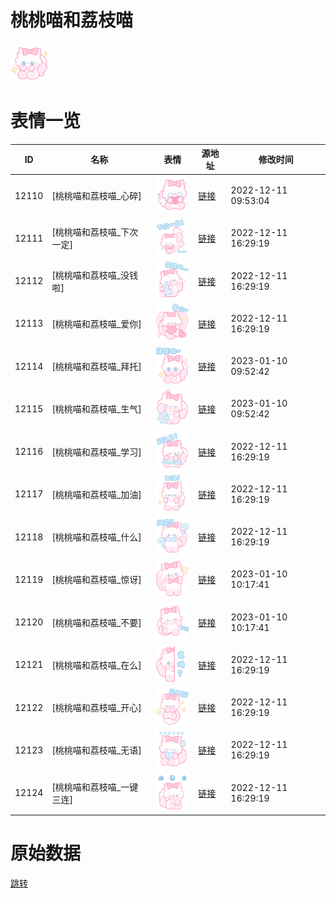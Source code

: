 # 桃桃喵和荔枝喵

<img src="./cover.png" height="60" alt="cover" />

# 表情一览

|ID|名称|表情|源地址|修改时间|
|----|----|----|----|----|
|12110|[桃桃喵和荔枝喵_心碎]|<img src="./pic/012110_%5B桃桃喵和荔枝喵_心碎%5D.png" height="60" alt="心碎"/>|[链接](https://i0.hdslb.com/bfs/garb/item/0fd15d32fd62c7b6db5ce62e04cc2083fe02c626.png)|2022-12-11 09:53:04|
|12111|[桃桃喵和荔枝喵_下次一定]|<img src="./pic/012111_%5B桃桃喵和荔枝喵_下次一定%5D.png" height="60" alt="下次一定"/>|[链接](https://i0.hdslb.com/bfs/garb/item/dc1a06cf836cdae503ffe61fdda588b2d1533282.png)|2022-12-11 16:29:19|
|12112|[桃桃喵和荔枝喵_没钱啦]|<img src="./pic/012112_%5B桃桃喵和荔枝喵_没钱啦%5D.png" height="60" alt="没钱啦"/>|[链接](https://i0.hdslb.com/bfs/garb/item/b5820cfd1668115ee348c71f232e3af83d98f140.png)|2022-12-11 16:29:19|
|12113|[桃桃喵和荔枝喵_爱你]|<img src="./pic/012113_%5B桃桃喵和荔枝喵_爱你%5D.png" height="60" alt="爱你"/>|[链接](https://i0.hdslb.com/bfs/garb/item/3db4a0991c69283f310765f1a50fe47138abf89e.png)|2022-12-11 16:29:19|
|12114|[桃桃喵和荔枝喵_拜托]|<img src="./pic/012114_%5B桃桃喵和荔枝喵_拜托%5D.png" height="60" alt="拜托"/>|[链接](https://i0.hdslb.com/bfs/garb/item/abcde0b265f836bc39fde61e0b61f986c113a69a.png)|2023-01-10 09:52:42|
|12115|[桃桃喵和荔枝喵_生气]|<img src="./pic/012115_%5B桃桃喵和荔枝喵_生气%5D.png" height="60" alt="生气"/>|[链接](https://i0.hdslb.com/bfs/garb/item/d447367a5e65e4ca1b53ef16bc0abb4d2db18b93.png)|2023-01-10 09:52:42|
|12116|[桃桃喵和荔枝喵_学习]|<img src="./pic/012116_%5B桃桃喵和荔枝喵_学习%5D.png" height="60" alt="学习"/>|[链接](https://i0.hdslb.com/bfs/garb/item/ab7068a4eea40902aa22c8fa0fd526d57f593444.png)|2022-12-11 16:29:19|
|12117|[桃桃喵和荔枝喵_加油]|<img src="./pic/012117_%5B桃桃喵和荔枝喵_加油%5D.png" height="60" alt="加油"/>|[链接](https://i0.hdslb.com/bfs/garb/item/6bc0a389f01045a5b1341e2f3f497ca4e9187426.png)|2022-12-11 16:29:19|
|12118|[桃桃喵和荔枝喵_什么]|<img src="./pic/012118_%5B桃桃喵和荔枝喵_什么%5D.png" height="60" alt="什么"/>|[链接](https://i0.hdslb.com/bfs/garb/item/89231f9b34d6e208a5dd75b9fda3d50dabfe19b7.png)|2022-12-11 16:29:19|
|12119|[桃桃喵和荔枝喵_惊讶]|<img src="./pic/012119_%5B桃桃喵和荔枝喵_惊讶%5D.png" height="60" alt="惊讶"/>|[链接](https://i0.hdslb.com/bfs/garb/item/3c8cb2514505330db9318ee1a401c14693d3e90c.png)|2023-01-10 10:17:41|
|12120|[桃桃喵和荔枝喵_不要]|<img src="./pic/012120_%5B桃桃喵和荔枝喵_不要%5D.png" height="60" alt="不要"/>|[链接](https://i0.hdslb.com/bfs/garb/item/874fe26754fc50e6638c15c439658e986db36e38.png)|2023-01-10 10:17:41|
|12121|[桃桃喵和荔枝喵_在么]|<img src="./pic/012121_%5B桃桃喵和荔枝喵_在么%5D.png" height="60" alt="在么"/>|[链接](https://i0.hdslb.com/bfs/garb/item/7c55aa652bb969211b3cfd46a6a20c5a1fd460d6.png)|2022-12-11 16:29:19|
|12122|[桃桃喵和荔枝喵_开心]|<img src="./pic/012122_%5B桃桃喵和荔枝喵_开心%5D.png" height="60" alt="开心"/>|[链接](https://i0.hdslb.com/bfs/garb/item/23e4d3b5322d672c7ec2a56d0d9def886d738718.png)|2022-12-11 16:29:19|
|12123|[桃桃喵和荔枝喵_无语]|<img src="./pic/012123_%5B桃桃喵和荔枝喵_无语%5D.png" height="60" alt="无语"/>|[链接](https://i0.hdslb.com/bfs/garb/item/2f24f3ba614fc6424e65062de47bb1c69bd1692a.png)|2022-12-11 16:29:19|
|12124|[桃桃喵和荔枝喵_一键三连]|<img src="./pic/012124_%5B桃桃喵和荔枝喵_一键三连%5D.png" height="60" alt="一键三连"/>|[链接](https://i0.hdslb.com/bfs/garb/item/7397c5366e63e72a6166ae0103ca0d2f6c6f539a.png)|2022-12-11 16:29:19|

# 原始数据

[跳转](./raw.json)

